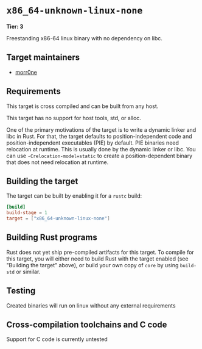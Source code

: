 # `x86_64-unknown-linux-none`

**Tier: 3**

Freestanding x86-64 linux binary with no dependency on libc.

## Target maintainers

- [morr0ne](https://github.com/morr0ne/)

## Requirements

This target is cross compiled and can be built from any host.

This target has no support for host tools, std, or alloc.

One of the primary motivations of the target is to write a dynamic linker and libc in Rust.
For that, the target defaults to position-independent code and position-independent executables (PIE) by default.
PIE binaries need relocation at runtime. This is usually done by the dynamic linker or libc.
You can use `-Crelocation-model=static` to create a position-dependent binary that does not need relocation at runtime.

## Building the target

The target can be built by enabling it for a `rustc` build:

```toml
[build]
build-stage = 1
target = ["x86_64-unknown-linux-none"]
```

## Building Rust programs

Rust does not yet ship pre-compiled artifacts for this target. To compile for
this target, you will either need to build Rust with the target enabled (see
"Building the target" above), or build your own copy of `core` by using
`build-std` or similar.

## Testing

Created binaries will run on linux without any external requirements

## Cross-compilation toolchains and C code

Support for C code is currently untested
